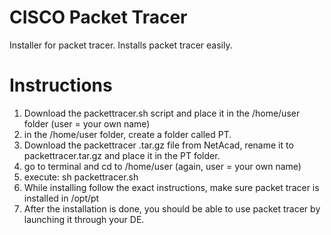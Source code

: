 # CISCO Packet Tracer
Installer for packet tracer. Installs packet tracer easily.

# Instructions
1. Download the packettracer.sh script and place it in the /home/user folder (user = your own name)
2. in the /home/user folder, create a folder called PT.
3. Download the packettracer .tar.gz file from NetAcad, rename it to packettracer.tar.gz and place it in the PT folder. 
4. go to terminal and cd to /home/user (again, user = your own name)
5. execute: sh packettracer.sh
6. While installing follow the exact instructions, make sure packet tracer is installed in /opt/pt 
7. After the installation is done, you should be able to use packet tracer by launching it through your DE.



